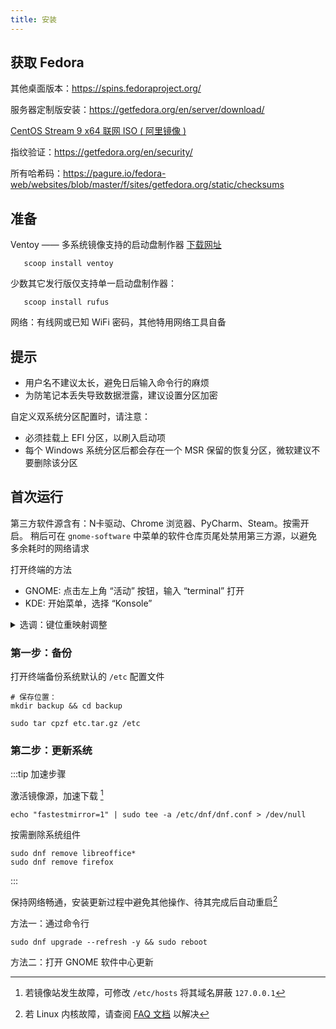 ```yaml
---
title: 安装
---
```


## 获取 Fedora

其他桌面版本：https://spins.fedoraproject.org/

服务器定制版安装：https://getfedora.org/en/server/download/

<p><a className="button button--lg button--primary" href="https://mirrors.aliyun.com/centos-stream/9-stream/BaseOS/x86_64/iso/CentOS-Stream-9-latest-x86_64-boot.iso" target="_blank">CentOS Stream 9 x64 联网 ISO ( 阿里镜像 )</a></p>

指纹验证：https://getfedora.org/en/security/

所有哈希码：https://pagure.io/fedora-web/websites/blob/master/f/sites/getfedora.org/static/checksums

## 准备

Ventoy —— 多系统镜像支持的启动盘制作器 [下载网址](https://www.ventoy.net/cn/download.html)

       scoop install ventoy

少数其它发行版仅支持单一启动盘制作器：

       scoop install rufus

网络：有线网或已知 WiFi 密码，其他特用网络工具自备

## 提示

- 用户名不建议太长，避免日后输入命令行的麻烦
- 为防笔记本丢失导致数据泄露，建议设置分区加密

自定义双系统分区配置时，请注意：

- 必须挂载上 EFI 分区，以刷入启动项
- 每个 Windows 系统分区后都会存在一个 MSR 保留的恢复分区，微软建议不要删除该分区

## 首次运行

第三方软件源含有：N卡驱动、Chrome 浏览器、PyCharm、Steam。按需开启。
稍后可在 `gnome-software` 中菜单的软件仓库页尾处禁用第三方源，以避免多余耗时的网络请求

打开终端的方法

- GNOME: 点击左上角 “活动” 按钮，输入 “terminal” 打开
- KDE: 开始菜单，选择 “Konsole”

<details>
    <summary>选调：键位重映射调整</summary>

笔者推荐，该[调整](/docs/dev/keymap)需要一段适应时间，可提高操作效率。

</details>

### 第一步：备份

打开终端备份系统默认的 `/etc` 配置文件


```shell
# 保存位置：
mkdir backup && cd backup
```

    sudo tar cpzf etc.tar.gz /etc

### 第二步：更新系统

:::tip 加速步骤

激活镜像源，加速下载 [^1]

    echo "fastestmirror=1" | sudo tee -a /etc/dnf/dnf.conf > /dev/null

按需删除系统组件

    sudo dnf remove libreoffice*
    sudo dnf remove firefox

:::

保持网络畅通，安装更新过程中避免其他操作、待其完成后自动重启[^2]

方法一：通过命令行

    sudo dnf upgrade --refresh -y && sudo reboot

方法二：打开 GNOME 软件中心更新

[^1]: 若镜像站发生故障，可修改 `/etc/hosts` 将其域名屏蔽 `127.0.0.1`
[^2]: 若 Linux 内核故障，请查阅 [FAQ 文档](./faq#新内核无法启动导致黑屏死机) 以解决
